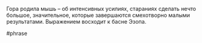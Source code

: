 Гора родила мышь – об интенсивных усилиях, стараниях сделать нечто большое, значительное, которые завершаются смехотворно малыми результатами. Выражением восходит к басне Эзопа.

#phrase